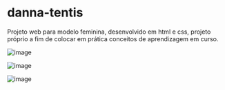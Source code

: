 # danna-tentis
Projeto web para modelo feminina, desenvolvido em html e css, projeto próprio a fim de colocar em prática conceitos de aprendizagem em curso.

![image](https://user-images.githubusercontent.com/54048170/128268631-a273a185-6929-4d75-86ec-9138a62412c1.png)

![image](https://user-images.githubusercontent.com/54048170/128268518-c9ce24d0-e36c-4046-9eed-1546b0c5f308.png)

![image](https://user-images.githubusercontent.com/54048170/128268536-b199f20b-b165-473d-96d0-f842488a0d73.png)

